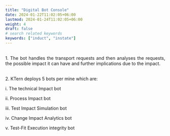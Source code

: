 ```yaml
---
title: "Digital Bot Console"
date: 2024-01-22T11:02:05+06:00
lastmod: 2024-01-24T11:02:05+06:00
weight: 4
draft: false
# search related keywords
keywords: ["induct", "instate"]
---
```

<div style='text-align: justify;'>

</br>1. The bot handles the transport requests and then analyses the requests, the possible impact it can have and further implications due to the impact.

</br>2. KTern deploys 5 bots per mine which are:

i. The technical Impact bot

ii. Process Impact bot

iii. Test Impact Simulation bot

iv. Change Impact Analytics bot

v. Test-Fit Execution integrity bot

</div>